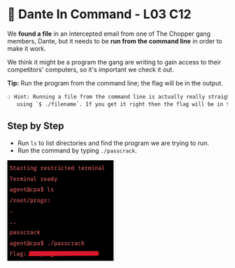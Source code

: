 # 🧨 Dante In Command - L03 C12

We **found a file** in an intercepted email from one of The Chopper gang members, Dante, but it needs to be **run from the command line** in order to make it work.

We think it might be a program the gang are writing to gain access to their competitors' computers, so it's important we check it out.  

**Tip:** Run the program from the command line; the flag will be in the output.

```txt
💡 Hint: Running a file from the command line is actually really straight forward. See what happens when you run the file by
   using `$ ./filename`. If you get it right then the flag will be in the output.
```

## Step by Step

- Run `ls` to list directories and find the program we are trying to run.
- Run the command by typing `./passcrack`.

![picture of the command output](/assets/danteincommand1.png)
